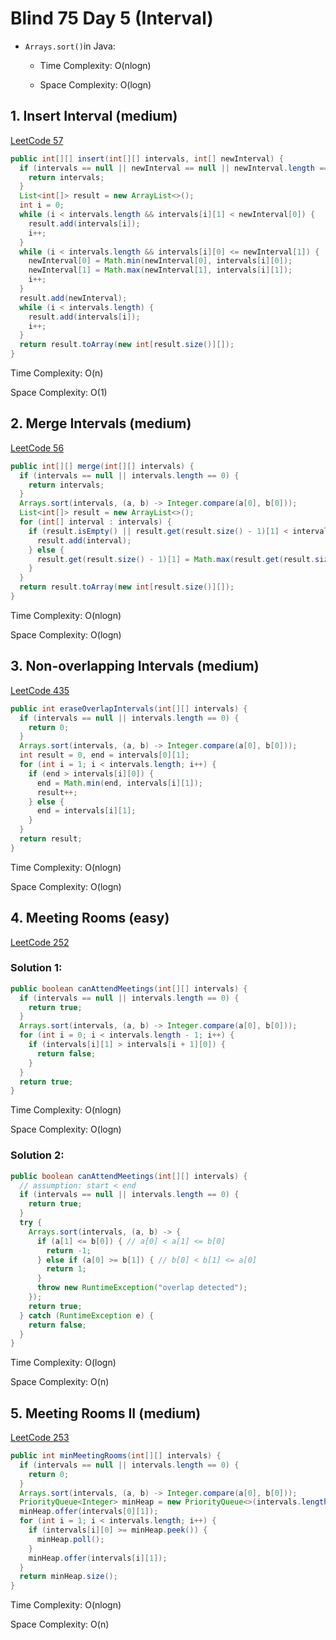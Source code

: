 # Blind 75 Day 5 (Interval)

* `Arrays.sort()`in Java:

  * Time Complexity: O(nlogn)

  * Space Complexity: O(logn)

## 1. Insert Interval (medium)

[LeetCode 57](https://leetcode.com/problems/insert-interval/)

```java
public int[][] insert(int[][] intervals, int[] newInterval) {
  if (intervals == null || newInterval == null || newInterval.length == 0) {
    return intervals;
  }
  List<int[]> result = new ArrayList<>();
  int i = 0;
  while (i < intervals.length && intervals[i][1] < newInterval[0]) {
    result.add(intervals[i]);
    i++;
  }
  while (i < intervals.length && intervals[i][0] <= newInterval[1]) {
    newInterval[0] = Math.min(newInterval[0], intervals[i][0]);
    newInterval[1] = Math.max(newInterval[1], intervals[i][1]);
    i++;
  }
  result.add(newInterval);
  while (i < intervals.length) {
    result.add(intervals[i]);
    i++;
  }
  return result.toArray(new int[result.size()][]);
}
```

Time Complexity: O(n)

Space Complexity: O(1)

## 2. Merge Intervals (medium)

[LeetCode 56](https://leetcode.com/problems/merge-intervals/solution/)

```java
public int[][] merge(int[][] intervals) {
  if (intervals == null || intervals.length == 0) {
    return intervals;
  }
  Arrays.sort(intervals, (a, b) -> Integer.compare(a[0], b[0]));
  List<int[]> result = new ArrayList<>();
  for (int[] interval : intervals) {
    if (result.isEmpty() || result.get(result.size() - 1)[1] < interval[0]) {
      result.add(interval);
    } else {
      result.get(result.size() - 1)[1] = Math.max(result.get(result.size() - 1)[1], interval[1]);
    }
  }
  return result.toArray(new int[result.size()][]);
}
```

Time Complexity: O(nlogn)

Space Complexity: O(logn)

## 3. Non-overlapping Intervals (medium)

[LeetCode 435](https://leetcode.com/problems/non-overlapping-intervals/)

```java
public int eraseOverlapIntervals(int[][] intervals) {
  if (intervals == null || intervals.length == 0) {
    return 0;
  }
  Arrays.sort(intervals, (a, b) -> Integer.compare(a[0], b[0]));
  int result = 0, end = intervals[0][1];
  for (int i = 1; i < intervals.length; i++) {
    if (end > intervals[i][0]) {
      end = Math.min(end, intervals[i][1]);
      result++;
    } else {
      end = intervals[i][1];
    }
  }
  return result;
}
```

Time Complexity: O(nlogn)

Space Complexity: O(logn)

## 4. Meeting Rooms (easy)

[LeetCode 252](https://leetcode.com/problems/meeting-rooms/)

### Solution 1:

```java
public boolean canAttendMeetings(int[][] intervals) {
  if (intervals == null || intervals.length == 0) {
    return true;
  }
  Arrays.sort(intervals, (a, b) -> Integer.compare(a[0], b[0]));
  for (int i = 0; i < intervals.length - 1; i++) {
    if (intervals[i][1] > intervals[i + 1][0]) {
      return false;
    }
  }
  return true;
}
```

Time Complexity: O(nlogn)

Space Complexity: O(logn)

### Solution 2:

```java
public boolean canAttendMeetings(int[][] intervals) {
  // assumption: start < end
  if (intervals == null || intervals.length == 0) {
    return true;
  }
  try {
    Arrays.sort(intervals, (a, b) -> {
      if (a[1] <= b[0]) { // a[0] < a[1] <= b[0]
        return -1;
      } else if (a[0] >= b[1]) { // b[0] < b[1] <= a[0]
        return 1;
      }
      throw new RuntimeException("overlap detected");
    });
    return true;
  } catch (RuntimeException e) {
    return false;
  }
}
```

Time Complexity: O(logn)

Space Complexity: O(n)

## 5. Meeting Rooms II (medium)

[LeetCode 253](https://leetcode.com/problems/meeting-rooms-ii/)

```java
public int minMeetingRooms(int[][] intervals) {
  if (intervals == null || intervals.length == 0) {
    return 0;
  }
  Arrays.sort(intervals, (a, b) -> Integer.compare(a[0], b[0]));
  PriorityQueue<Integer> minHeap = new PriorityQueue<>(intervals.length);
  minHeap.offer(intervals[0][1]);
  for (int i = 1; i < intervals.length; i++) {
    if (intervals[i][0] >= minHeap.peek()) {
      minHeap.poll();
    }
    minHeap.offer(intervals[i][1]);
  }
  return minHeap.size();
}
```

Time Complexity: O(nlogn)

Space Complexity: O(n)